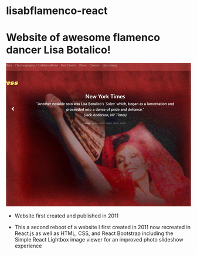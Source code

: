 # lisabflamenco-react

# Website of awesome flamenco dancer Lisa Botalico!

![](lisabflamenco-reactScreenshot.jpg)

- Website first created and published in 2011

- This a second reboot of a website I first created in 2011 now recreated in React.js as well as HTML, CSS, and React Bootstrap including the Simple React Lightbox image viewer for an improved photo slideshow experience






